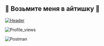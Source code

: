 ## :sparkling_heart: Возьмите меня в айтишку :sparkling_heart:

[![Header](https://github.com/user-attachments/assets/907a870f-1216-4e1a-a081-c4d7de6a9406)](https://web.telegram.org/k/#@MariaKourskaya)

![Profile_views](https://komarev.com/ghpvc/?username=MariaEgorova421&color=ff69b4&style=for-the-badge)

![Postman](https://img.shields.io/badge/-Postman-000010?style=for-the-badge&logo=postman)
